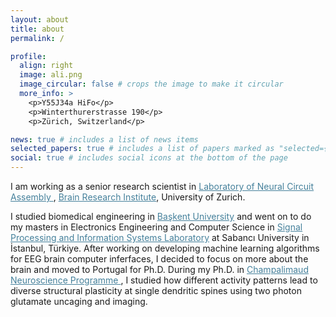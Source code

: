 ```yaml
---
layout: about
title: about
permalink: /

profile:
  align: right
  image: ali.png
  image_circular: false # crops the image to make it circular
  more_info: >
    <p>Y55J34a HiFo</p>
    <p>Winterthurerstrasse 190</p>
    <p>Zürich, Switzerland</p>

news: true # includes a list of news items
selected_papers: true # includes a list of papers marked as "selected={true}"
social: true # includes social icons at the bottom of the page
---
```


I am working as a senior research scientist in <a href="https://www.hifo.uzh.ch/en/research/karayannis.html" style="color:#45809b">Laboratory of Neural Circuit Assembly </a>, <a href="https://www.hifo.uzh.ch" style="color:#45809b">Brain Research Institute</a>, University of Zurich.

I studied biomedical engineering in <a href="https://www.baskent.edu.tr/en" style="color:#45809b">Başkent University</a> and went on to do my masters in
Electronics Engineering and Computer Science in <a href="http://labs.sabanciuniv.edu/spis/" style="color:#45809b">Signal Processing and Information Systems Laboratory</a> at Sabancı University in İstanbul, Türkiye. After working on developing machine learning algorithms for EEG brain computer inferfaces, I decided to focus on more about the brain and moved to Portugal for Ph.D. During my Ph.D. in <a href="https://fchampalimaud.org/champalimaud-research" style="color:#45809b">Champalimaud Neuroscience Programme </a>, I studied how different activity patterns lead to diverse structural plasticity at single dendritic spines using two photon glutamate uncaging and imaging.
